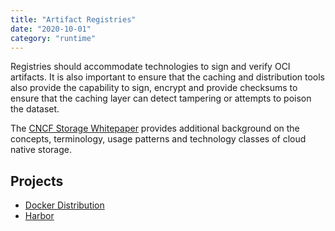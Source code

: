 ```yaml
---
title: "Artifact Registries"
date: "2020-10-01"
category: "runtime"
---
```

Registries should accommodate technologies to sign and verify OCI artifacts. It is also important to ensure that the
caching and distribution tools also provide the capability to sign, encrypt and provide checksums to ensure that the
caching layer can detect tampering or attempts to poison the dataset.

The [CNCF Storage Whitepaper](https://docs.google.com/document/d/1ayeALoU5jrO5x96N7bqXmLx0O-rAIh2HllZBgtYwz3Q/edit?usp=sharing)
provides additional background on the concepts, terminology, usage patterns and technology classes of cloud native storage.

## Projects
- [Docker Distribution](https://github.com/distribution/distribution)
- [Harbor](https://github.com/goharbor/harbor)

<!---
## Commercial Projects (optional)
- Sonatype Nexus Repository Pro (https://www.sonatype.com/)
- Artifactory (https://jfrog.com/artifactory/)
-->